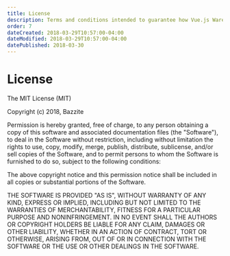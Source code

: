 ```yaml
---
title: License
description: Terms and conditions intended to guarantee how Vue.js Warehouse must be used, modified and/or shared.
order: 7
dateCreated: 2018-03-29T10:57:00-04:00
dateModified: 2018-03-29T10:57:00-04:00
datePublished: 2018-03-30
---
```


# License

The MIT License (MIT)

Copyright (c) 2018, Bazzite

Permission is hereby granted, free of charge, to any person obtaining a copy of this software and associated documentation files (the "Software"), to deal in the Software without restriction, including without limitation the rights to use, copy, modify, merge, publish, distribute, sublicense, and/or sell copies of the Software, and to permit persons to whom the Software is furnished to do so, subject to the following conditions:

The above copyright notice and this permission notice shall be included in all copies or substantial portions of the Software.

THE SOFTWARE IS PROVIDED "AS IS", WITHOUT WARRANTY OF ANY KIND, EXPRESS OR IMPLIED, INCLUDING BUT NOT LIMITED TO THE WARRANTIES OF MERCHANTABILITY, FITNESS FOR A PARTICULAR PURPOSE AND NONINFRINGEMENT. IN NO EVENT SHALL THE AUTHORS OR COPYRIGHT HOLDERS BE LIABLE FOR ANY CLAIM, DAMAGES OR OTHER LIABILITY, WHETHER IN AN ACTION OF CONTRACT, TORT OR OTHERWISE, ARISING FROM, OUT OF OR IN CONNECTION WITH THE SOFTWARE OR THE USE OR OTHER DEALINGS IN THE SOFTWARE.
